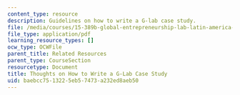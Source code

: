```yaml
---
content_type: resource
description: Guidelines on how to write a G-lab case study.
file: /media/courses/15-389b-global-entrepreneurship-lab-latin-america-the-middle-east-and-africa-fall-2010/baebcc7513225eb57473a232ed8aeb50_MIT15_389BF10_rescasestudy.pdf
file_type: application/pdf
learning_resource_types: []
ocw_type: OCWFile
parent_title: Related Resources
parent_type: CourseSection
resourcetype: Document
title: Thoughts on How to Write a G-Lab Case Study
uid: baebcc75-1322-5eb5-7473-a232ed8aeb50
---
```

